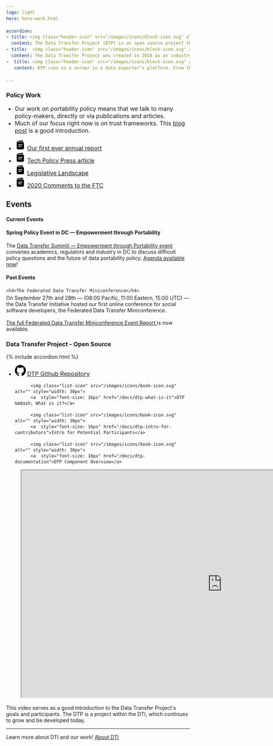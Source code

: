```yaml
---
logo: light
hero: hero-work.html

accordion:
- title: <img class="header-icon" src="/images/icons/block-icon.svg" alt="" height="40" /><b>Building on Existing APIs</b>
  content: The Data Transfer Project (DTP) is an open source project that uses services’ existing APIs and authorization mechanisms to access data. It then uses service specific adapters to transfer that data into a common format, and then back into the new service’s API. DTP continues to be developed and grow today.
- title:  <img class="header-icon" src="/images/icons/block-icon.svg" alt="" height="40" /> <b>History</b>
  content: The Data Transfer Project was created in 2018 as an industry collaboration with a mission of enabling users to complete simple, fast, and secure data transfers directly between services. Since its creation, the project has built an open source technology framework that powers direct data transfer features within Google Takeout, Facebook’s Transfer your Information, and Apple’s Data and Privacy page, as well as software libraries that connect to over a dozen additional services..
-  title: <img class="header-icon" src="/images/icons/block-icon.svg" alt="" height="40" /><b> How it Works</b>
   content: DTP runs as a server in a data exporter’s platform. From there, it makes it easier for the data exporter to offer destinations for porting, exporting or backing up data, even in large volume. In turn this allows people to switch services or try new and innovative products. Without DTP, transferring a copy of data from one service to another can be a time consuming process, requiring a user to download a copy of their data to a local device and re-upload it to a new service. This can be particularly challenging for mobile-only users, those with limited bandwidth, and in markets where people pay-as-they-go for data usage. Direct service-to-service portability removes the need for local device storage and transfer -– enabling users to move their data directly between services.

---
```


<section>
  <h3>Policy Work</h3>

  <div class="our-work-intro-container">
    <ul class="our-work-intro">
      <li style="font-size: 16px">
        Our work on portability policy means that we talk to many policy-makers, directly or via
        publications and articles.
      </li>
      <li style="font-size: 16px">Much of our focus right now is on trust frameworks.  This <a href="/blog/2023/11/07/framework-trust">blog post</a> is a good introduction.
      </li>
    </ul>
    <nav class="our-work-nav">
      <ul class="work-nav-list">
        <li>
          <img class="list-icon" src="/images/icons/book-icon.svg" alt="" style="width: 30px">
          <a style="font-size: 16px" href="/assets/DTI-Annual-Report-2023.pdf">Our first ever annual report</a> 
        </li>  
        <li>
          <img class="list-icon" src="/images/icons/book-icon.svg" alt="" style="width: 30px">
          <a style="font-size: 16px" href="/assets/TPP-direct-data-transfers.pdf">Tech Policy Press article</a> 
        </li>
        <li>
          <img class="list-icon" src="/images/icons/book-icon.svg" alt="" style="width: 30px">
          <a style="font-size: 16px" href="assets/dti-leglandscape.pdf">Legislative Landscape</a>
        </li>
        <li>
          <img class="list-icon" src="/images/icons/book-icon.svg" alt="" style="width: 30px">
          <a style="font-size: 16px" href="https://www.regulations.gov/document/FTC-2020-0062-0010" rel="noopener nofollow" target="_blank">2020 Comments to the FTC</a>
        </li>
      </ul>
    </nav>
  </div>

</section>

<section class="slanted-background ourwork-container" style="--slanted-bg-color: var(--light-green)">
  <h2>Events</h2>
  <h4>Current Events</h4>

  <div>
    <h4>
      Spring Policy Event in DC &mdash; Empowerment through Portability
    </h4>
    <p>
      The <a href="/docs/feb29summit.html">Data Transfer Summit &mdash; Empowerment through Portability event</a> convenes academics, regulators and industry in DC to discuss difficult policy questions and the future of data portability policy.  <a href="/docs/feb29summitagenda">Agenda available now</a>!
    </p>
  </div>
  <h4>Past Events</h4>

    <h4>The Federated Data Transfer Miniconference</h4>

 <div style="margin-top: -10px">
    <p>
      On September 27th and 28th &mdash; (08:00 Pacific, 11:00 Eastern, 15:00 UTC) &mdash; the Data Transfer Initiative hosted our first online conference for social software developers, the Federated Data Transfer Miniconference.
   <br/> <br/>
      <a href="/docs/dtp-federated-miniconference-report">
        The full Federated Data Transfer Miniconference Event Report
      </a> is now available.
    </p>
  </div>
</section>



<section>
  <h3 class="our-work-h3">
    Data Transfer Project - Open Source</h3>
{% include accordion.html %}



  <div class="our-work-intro-container">
       <nav class="our-work-nav">
        <ul class="work-nav-list">
         <li>
<img class="list-icon" src="/images/icons/github-solid.svg" alt=""  style="width: 30px">
          <a style="font-size: 16px" href="https://github.com/dtinit" rel="noopener nofollow" target="_blank">DTP Github Repository</a>

          <img class="list-icon" src="/images/icons/book-icon.svg" alt="" style="width: 30px">
          <a  style="font-size: 16px" href="/docs/dtp-what-is-it">DTP &mdash; What is it?</a>
      
          <img class="list-icon" src="/images/icons/book-icon.svg" alt="" style="width: 30px">
          <a  style="font-size: 16px" href="/docs/dtp-intro-for-contributors">Intro for Potential Participants</a>
      
          <img class="list-icon" src="/images/icons/book-icon.svg" alt="" style="width: 30px">
          <a  style="font-size: 16px" href="/docs/dtp-documentation">DTP Component Overview</a>
</li>
      </ul>
    </nav>
  </div>



</section>

<section class="slanted-background">
  <figure class="video-wrapper">
    <iframe class="video-embed" width="1100" height="622" src="https://www.youtube-nocookie.com/embed/_mVhmDnhrWo?si=BYbCUhmeT34HCHwQ" title="YouTube video player that plays a video describing the Data Transfer Project" allow="accelerometer; clipboard-write; encrypted-media; gyroscope; picture-in-picture; web-share" allowfullscreen></iframe>
  </figure>
  <figcaption class="video-description">
    This video serves as a good introduction to the Data Transfer Project's goals and participants. The DTP is a project within the DTI, which continues to grow and be developed today.
  </figcaption>
</section>


<hr/>

<p class="home-learn-more"> 
  <span>
		Learn more about DTI and our work!
	</span>
	<a class="button" href="/about">About DTI</a>
</p>
